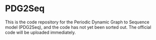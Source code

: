 # PDG2Seq
This is the code repository for the Periodic Dynamic Graph to Sequence model (PDG2Seq), and the code has not yet been sorted out. The official code will be uploaded immediately.
